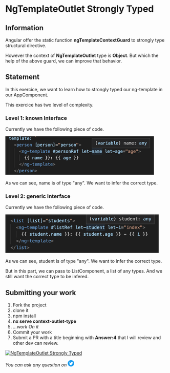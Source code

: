 <h1>NgTemplateOutlet Strongly Typed</h1>

## Information

Angular offer the static function **ngTemplateContextGuard** to strongly type structural directive.

However the context of **NgTemplateOutlet** type is **Object**. But which the help of the above guard, we can improve that behavior.

## Statement

In this exercice, we want to learn how to strongly typed our ng-template in our AppComponent.

This exercice has two level of complexity.

### Level 1: known Interface

Currently we have the following piece of code.

<img src="./img/unknown-person.png" height=120px alt="Unkown Person"/>

As we can see, name is of type "any". We want to infer the correct type.

### Level 2: generic Interface

Currently we have the following piece of code.

<img src="./img/unknown-student.png" height=120px alt="Unkown Person"/>

As we can see, student is of type "any". We want to infer the correct type.

But in this part, we can pass to ListComponent, a list of any types. And we still want the correct type to be infered.

## Submitting your work

1. Fork the project
2. clone it
3. npm install
4. **nx serve context-outlet-type**
5. _...work On it_
6. Commit your work
7. Submit a PR with a title beginning with **Answer:4** that I will review and other dev can review.

<a href="https://github.com/tomalaforge/angular-challenges/pulls?q=label%3A4+label%3Aanswer" target="_blank"><img src="https://img.shields.io/badge/-Solutions-green" alt="NgTemplateOutlet Strongly Typed"/></a>

_You can ask any question on_ <a href="https://twitter.com/laforge_toma" target="_blank"><img src="./../../logo/twitter.svg" height=20px alt="Twitter"/></a>
